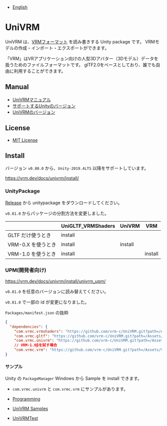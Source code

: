 
* [English](README.md)

# UniVRM

UniVRM は、[VRMフォーマット](https://vrm.dev/vrm_about/) を読み書きする Unity package です。
VRMモデルの作成・インポート・エクスポートができます。

「VRM」はVRアプリケーション向けの人型3Dアバター（3Dモデル）データを扱うためのファイルフォーマットです。
glTF2.0をベースとしており、誰でも自由に利用することができます。

## Manual

* [UniVRMマニュアル](https://vrm.dev/docs/univrm/)
* [サポートするUnityのバージョン](https://vrm.dev/docs/univrm/install/unity_version/)
* [UniVRMのバージョン](https://vrm.dev/docs/univrm/install/univrm_version/)

## License

* [MIT License](./LICENSE.txt)

## Install

バージョン `v0.80.0` から、`Unity-2019.4LTS` 以降をサポートしています。

https://vrm.dev/docs/univrm/install/

### UnityPackage

[Release](https://github.com/vrm-c/UniVRM/releases) から unitypackage をダウンロードしてください。

`v0.81.0` からパッケージの分割方法を変更しました。

|                    | UniGLTF_VRMShaders | UniVRM  | VRM     |
|--------------------|--------------------|---------|---------|
| GLTF だけ使うとき  | install            |         |         |
| VRM-0.X を使うとき | install            | install |         |
| VRM-1.0 を使うとき | install            |         | install |

### UPM(開発者向け)

https://vrm.dev/docs/univrm/install/univrm_upm/

`v0.81.0` を任意のバージョンに読み替えてください。

`v0.81.0` で一部の id が変更になりました。

`Packages/manifest.json` の抜粋
```json
{
  "dependencies": {
    "com.vrmc.vrmshaders": "https://github.com/vrm-c/UniVRM.git?path=/Assets/VRMShaders#v0.81.0",
    "com.vrmc.gltf": "https://github.com/vrm-c/UniVRM.git?path=/Assets/UniGLTF#v0.81.0", // unigltf to gltf
    "com.vrmc.univrm": "https://github.com/vrm-c/UniVRM.git?path=/Assets/VRM#v0.81.0",
    // VRM-1.0βを試す場合
    "com.vrmc.vrm": "https://github.com/vrm-c/UniVRM.git?path=/Assets/VRM10#v0.80.0", // rename univrm1 to vrm
}
```

#### サンプル

Unity の `PackageManager` Windows から Sample を install できます。

* `com.vrmc.univrm` と `com.vrmc.vrm` にサンプルがあります。

* [Programming](https://vrm.dev/en/docs/univrm/programming/)
* [UniVRM Samples](https://github.com/vrm-c/UniVRM/tree/master/Assets/VRM.Samples)
* [UniVRMTest](https://github.com/vrm-c/UniVRMTest)
